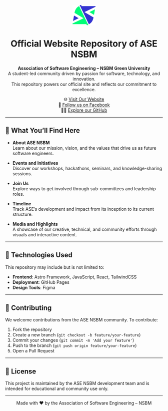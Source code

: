 <div align="center">

  <a href="https://asensbm.live" target="_blank">
    <img alt="ASE NSBM Logo" src="./public/favicon.svg" height="64">
  </a>

  <h1>Official Website Repository of ASE NSBM</h1>

  <p>
    <strong>Association of Software Engineering – NSBM Green University</strong><br>
    A student-led community driven by passion for software, technology, and innovation.<br>
    This repository powers our official site and reflects our commitment to excellence.
  </p>

  <p>
    🌐 <a href="https://asensbm.live" target="_blank">Visit Our Website</a><br>
    📘 <a href="https://www.facebook.com/ase.nsbm" target="_blank">Follow us on Facebook</a><br>
    🧑‍💻 <a href="https://github.com/asensbm" target="_blank">Explore our GitHub</a>
  </p>

</div>

---

## 🌟 What You’ll Find Here

- **About ASE NSBM**  
  Learn about our mission, vision, and the values that drive us as future software engineers.

- **Events and Initiatives**  
  Discover our workshops, hackathons, seminars, and knowledge-sharing sessions.

- **Join Us**  
  Explore ways to get involved through sub-committees and leadership roles.

- **Timeline**  
  Track ASE’s development and impact from its inception to its current structure.

- **Media and Highlights**  
  A showcase of our creative, technical, and community efforts through visuals and interactive content.

---

## 🧩 Technologies Used

This repository may include but is not limited to:

- **Frontend**: Astro Framework, JavaScript, React, TailwindCSS
- **Deployment**: GitHub Pages 
- **Design Tools**: Figma

---

## 🤝 Contributing

We welcome contributions from the ASE NSBM community. To contribute:

1. Fork the repository
2. Create a new branch (`git checkout -b feature/your-feature`)
3. Commit your changes (`git commit -m 'Add your feature'`)
4. Push to the branch (`git push origin feature/your-feature`)
5. Open a Pull Request

---

## 📄 License

This project is maintained by the ASE NSBM development team and is intended for educational and community use only.

---

<div align="center">
Made with ❤️ by the Association of Software Engineering – NSBM
</div>
